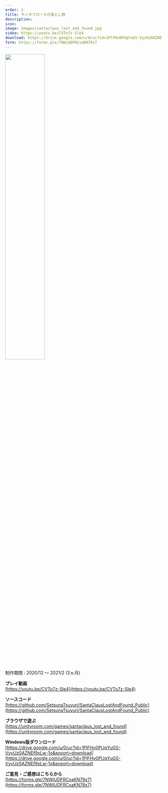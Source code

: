 ```yaml
---
order: 3
title: サンタクロースの落とし物
description: 
icon: 
image: images/santaclaus_lost_and_found.jpg
video: https://youtu.be/CVTo7z-Sle4
download: https://drive.google.com/u/0/uc?id=1PlFHv0PUqYuGS-VyvUz0AZNEf9xLw-1o&export=download
form: https://forms.gle/7NWiUDFRCsaKN79x7
---
```


<img src="images/santaclaus_lost_and_found.jpg" width="50%">

制作期間 : 2020/12 ～ 2021/2 (3ヵ月)

**プレイ動画**  
[https://youtu.be/CVTo7z-Sle4](https://youtu.be/CVTo7z-Sle4)

**ソースコード**  
[https://github.com/SetsunaTsuyuri/SantaClausLostAndFound_Public](https://github.com/SetsunaTsuyuri/SantaClausLostAndFound_Public)

**ブラウザで遊ぶ**  
[https://unityroom.com/games/santaclaus_lost_and_found](https://unityroom.com/games/santaclaus_lost_and_found)

**Windows版ダウンロード**  
[https://drive.google.com/u/0/uc?id=1PlFHv0PUqYuGS-VyvUz0AZNEf9xLw-1o&export=download](https://drive.google.com/u/0/uc?id=1PlFHv0PUqYuGS-VyvUz0AZNEf9xLw-1o&export=download)

**ご意見・ご感想はこちらから**  
[https://forms.gle/7NWiUDFRCsaKN79x7](https://forms.gle/7NWiUDFRCsaKN79x7)